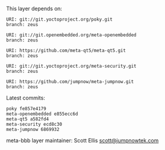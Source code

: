 This layer depends on:

    URI: git://git.yoctoproject.org/poky.git
    branch: zeus

    URI: git://git.openembedded.org/meta-openembedded
    branch: zeus

    URI: https://github.com/meta-qt5/meta-qt5.git
    branch: zeus 

    URI: git://git.yoctoproject.org/meta-security.git
    branch: zeus 

    URI: https://github.com/jumpnow/meta-jumpnow.git
    branch: zeus


Latest commits:

    poky fe857e4179
    meta-openembedded e855ecc6d
    meta-qt5 a582fd4
    meta-security ecd8c30
    meta-jumpnow 6869932


meta-bbb layer maintainer: Scott Ellis <scott@jumpnowtek.com>
